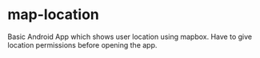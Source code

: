 # map-location

Basic Android App which shows user location using mapbox. Have to give location permissions before opening the app.
